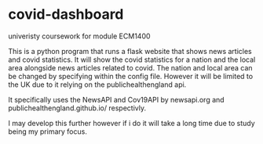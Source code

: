 # covid-dashboard
univeristy coursework for module ECM1400

This is a python program that runs a flask website that shows news articles and covid statistics.
It will show the covid statistics for a nation and the local area alongside news articles related to covid.
The nation and local area can be changed by specifying within the config file.
However it will be limited to the UK due to it relying on the publichealthengland api.

It specifically uses the NewsAPI and Cov19API by newsapi.org and publichealthengland.github.io/ respectivly.


I may develop this further however if i do it will take a long time due to study being my primary focus.
